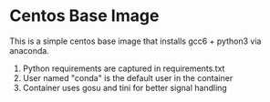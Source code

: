 # Centos Base Image

This is a simple centos base image that installs gcc6 + python3 via anaconda.

1. Python requirements are captured in requirements.txt
2. User named "conda" is the default user in the container
3. Container uses gosu and tini for better signal handling                         
